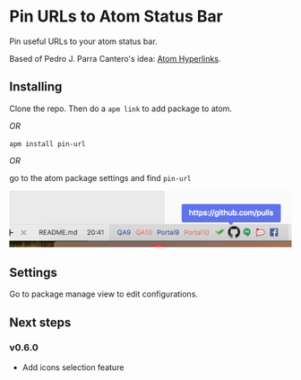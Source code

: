 # Pin URLs to Atom Status Bar
Pin useful URLs to your atom status bar.

Based of Pedro J. Parra Cantero's idea: [Atom Hyperlinks](https://github.com/pedroparra/atom-hyperlinks).

## Installing
Clone the repo. Then do a `apm link` to add package to atom.

*OR*

`apm install pin-url`

*OR*

go to the atom package settings and find `pin-url`

![alt text](pin-url-to-atom.png)

## Settings
Go to package manage view to edit configurations.

## Next steps

### v0.6.0
- Add icons selection feature
